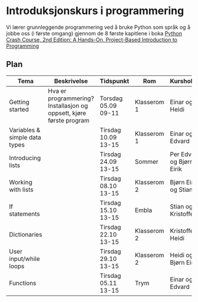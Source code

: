 # Introduksjonskurs i programmering


Vi lærer grunnleggende programmering ved å bruke Python som språk og å jobbe oss (i første omgang) gjennom de 8 første kapitlene i boka [Python Crash Course, 2nd Edition: A Hands-On, Project-Based Introduction to Programming](https://www.amazon.com/Python-Crash-Course-Eric-Matthes-ebook/dp/B07J4521M3)

## Plan

| Tema | Beskrivelse | Tidspunkt | Rom | Kursholdere |
|------|-------------|-----------|-----|-------------|
| Getting started | Hva er programmering? Installasjon og oppsett, kjøre første program | Torsdag 05.09 09-11 | Klasserom 1 | Einar og Heidi |
| Variables & simple data types | | Tirsdag 10.09 13-15 | Klasserom 1 | Einar og Per Edvard |
| Introducing lists | | Tirsdag 24.09 13-15 | Sommer | Per Edvard og Bjørn Eirik |
| Working with lists | | Tirsdag 08.10 13-15 | Klasserom 2 | Bjørn Eirik og Stian |
| If statements | | Tirsdag 15.10 13-15 | Embla | Stian og Kristoffer |
| Dictionaries | | Tirsdag 22.10 13-15 | Klasserom 2 | Kristoffer og Heidi |
| User input/while loops | | Tirsdag 29.10 13-15 | Klasserom 2 | Heidi og Bjørn Eirik |
| Functions | | Tirsdag 05.11 13-15 | Trym | Einar og Per Edvard | 
